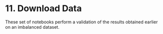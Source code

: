 # 11. Download Data

These set of notebooks perform a validation of the results obtained earlier on an imbalanced dataset.